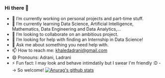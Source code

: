 ### Hi there 👋
- 🔭 I’m currently working on personal projects and part-time stuff.
- 🌱 I’m currently learning Data Science, Artificial Intelligence, Mathematics, Data Engineering and Data Analytics,...
- 👯 I’m looking to collaborate on an ambitious project.
- 🤔 I’m looking for help with finding an Internship in Data Science!
- 💬 Ask me about something you need help with.
- 📫 How to reach me: khaledadrani@gmail.com
- 😄 Pronouns: Adrani, Ladrani
- ⚡ Fun fact: I may look and behave intimdatily but I swear I'm friendly :D
--> So welcome!
[![Anurag's github stats](https://github-readme-stats.vercel.app/api?username=KhaledAdrani1997&show_icons=true&theme=radical)](https://github.com/KhaledAdrani1997/github-readme-stats)
